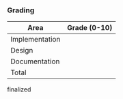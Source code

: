 ### Grading
Area           | Grade (0-10)
-------------- | ------------
Implementation |
Design         |
Documentation  |
Total          |


finalized
